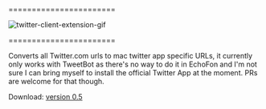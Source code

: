 
=======================

![twitter-client-extension-gif](https://f.cloud.github.com/assets/49038/778543/6624aa6c-e9b3-11e2-8531-eeb9d7a7004f.gif)

=======================

Converts all Twitter.com urls to mac twitter app specific URLs, it currently only works with TweetBot as there's no way to do it in EchoFon and I'm not sure I can bring myself to install the official Twitter App at the moment. PRs are welcome for that though.

Download: [version 0.5](https://github.com/orta/twitter-urls-to-clients/raw/master/releases/twitter_client_urls_0.5.safariextz)
